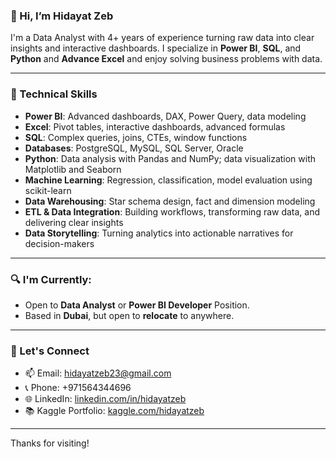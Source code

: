 ### 👋 Hi, I’m Hidayat Zeb

I'm a Data Analyst with 4+ years of experience turning raw data into clear insights and interactive dashboards. I specialize in **Power BI**, **SQL**, and **Python** and **Advance Excel** and enjoy solving business problems with data.

---

### 💼 Technical Skills

- **Power BI**: Advanced dashboards, DAX, Power Query, data modeling  
- **Excel**: Pivot tables, interactive dashboards, advanced formulas  
- **SQL**: Complex queries, joins, CTEs, window functions  
- **Databases**: PostgreSQL, MySQL, SQL Server, Oracle  
- **Python**: Data analysis with Pandas and NumPy; data visualization with Matplotlib and Seaborn  
- **Machine Learning**: Regression, classification, model evaluation using scikit-learn  
- **Data Warehousing**: Star schema design, fact and dimension modeling  
- **ETL & Data Integration**: Building workflows, transforming raw data, and delivering clear insights  
- **Data Storytelling**: Turning analytics into actionable narratives for decision-makers


---

### 🔍 I'm Currently:
- Open to **Data Analyst** or **Power BI Developer** Position.
- Based in **Dubai**, but open to **relocate** to anywhere.

---

### 🤝 Let's Connect
- 📫 Email: hidayatzeb23@gmail.com  
- 📞 Phone: +971564344696
- 🌐 LinkedIn: [linkedin.com/in/hidayatzeb](https://linkedin.com/in/hidayatzeb)  
- 📚 Kaggle Portfolio: [kaggle.com/hidayatzeb](https://www.kaggle.com/hidayatzeb/code)

---

Thanks for visiting!

<!---
hidayatzeb/hidayatzeb is a ✨ special ✨ repository because its `README.md` (this file) appears on your GitHub profile.
You can click the Preview link to take a look at your changes.
--->
